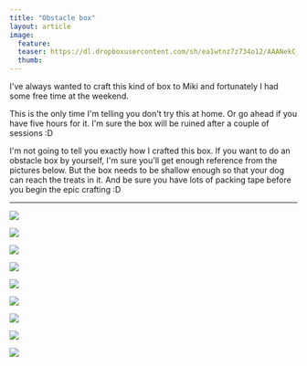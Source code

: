 ```yaml
---
title: "Obstacle box"
layout: article
image:
  feature:
  teaser: https://dl.dropboxusercontent.com/sh/ea1wtnz7z734o12/AAANekC__tHxANOcsGGPbkaea/aktivointi/estelaatikko/DSC41627-245px.jpg
  thumb:
---
```


I've always wanted to craft this kind of box to Miki and fortunately I had some free time at the weekend.

This is the only time I'm telling you don't try this at home. Or go ahead if you have five hours for it. I'm sure the box will be ruined after a couple of sessions :D

I'm not going to tell you exactly how I crafted this box. If you want to do an obstacle box by yourself, I'm sure you'll get enough reference from the pictures below. But the box needs to be shallow enough so that your dog can reach the treats in it. And be sure you have lots of packing tape before you begin the epic crafting :D

---

[![](https://dl.dropboxusercontent.com/sh/ea1wtnz7z734o12/AAB-fPkAYMNlapUb4cdLWHmsa/aktivointi/estelaatikko/DSC41515-800px.jpg)](https://dl.dropboxusercontent.com/sh/ea1wtnz7z734o12/AAC3MCRZhhhUnaNTNsfkDB3Ra/aktivointi/estelaatikko/DSC41515.jpg)

[![](https://dl.dropboxusercontent.com/sh/ea1wtnz7z734o12/AACJU3h9CTo4Cg2r6vql3oCMa/aktivointi/estelaatikko/DSC41529-800px.jpg)](https://dl.dropboxusercontent.com/sh/ea1wtnz7z734o12/AACzhEGlC9Ue_8Nbwt-aV-zQa/aktivointi/estelaatikko/DSC41529.jpg)

[![](https://dl.dropboxusercontent.com/sh/ea1wtnz7z734o12/AACDCAxr3KbsaFAhTXhPiqvwa/aktivointi/estelaatikko/DSC41526-800px.jpg)](https://dl.dropboxusercontent.com/sh/ea1wtnz7z734o12/AADVRtOvyh3FgYpOZE8dPjyFa/aktivointi/estelaatikko/DSC41526.jpg)

[![](https://dl.dropboxusercontent.com/sh/ea1wtnz7z734o12/AACPZ6Ox_dybwY_fFxXj2lm5a/aktivointi/estelaatikko/DSC41581-800px.jpg)](https://dl.dropboxusercontent.com/sh/ea1wtnz7z734o12/AAAHlU-ztK6_UllrL_Kt4ce8a/aktivointi/estelaatikko/DSC41581.jpg)

[![](https://dl.dropboxusercontent.com/sh/ea1wtnz7z734o12/AAA-XWVsRLVIcCzu1pBPeREia/aktivointi/estelaatikko/DSC41625-800px.jpg)](https://dl.dropboxusercontent.com/sh/ea1wtnz7z734o12/AABV8E8kda2oPW6Ly0zR4RIza/aktivointi/estelaatikko/DSC41625.jpg)

[![](https://dl.dropboxusercontent.com/sh/ea1wtnz7z734o12/AACHHSzuqoNQ1UpFMvyLq0yta/aktivointi/estelaatikko/DSC41633-800px.jpg)](https://dl.dropboxusercontent.com/sh/ea1wtnz7z734o12/AAB2VCiIv5Aa5nAdYTHa1RHDa/aktivointi/estelaatikko/DSC41633.jpg)

[![](https://dl.dropboxusercontent.com/sh/ea1wtnz7z734o12/AADJgRPnKnaVcWYgK7UOzZUea/aktivointi/estelaatikko/DSC41641-800px.jpg)](https://dl.dropboxusercontent.com/sh/ea1wtnz7z734o12/AAB4EWP3WheqtZ5sYxnkba-2a/aktivointi/estelaatikko/DSC41641.jpg)

[![](https://dl.dropboxusercontent.com/sh/ea1wtnz7z734o12/AAD6vLBqojr4d2eYeIDTCD_5a/aktivointi/estelaatikko/DSC41672-800px.jpg)](https://dl.dropboxusercontent.com/sh/ea1wtnz7z734o12/AAB4mx-OGaBixawzAGUv950ea/aktivointi/estelaatikko/DSC41672.jpg)

[![](https://dl.dropboxusercontent.com/sh/ea1wtnz7z734o12/AADlFzyXqwwzhJMXnCB5_xBQa/aktivointi/estelaatikko/DSC41652-800px.jpg)](https://dl.dropboxusercontent.com/sh/ea1wtnz7z734o12/AADMZoc9JfF3DGstxFVA3G7Ba/aktivointi/estelaatikko/DSC41652.jpg)
